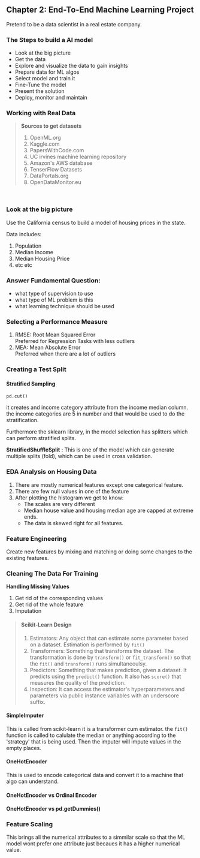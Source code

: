 
## Chapter 2: End-To-End Machine Learning Project
Pretend to be a data scientist in a real estate company. 

### The Steps to build a AI model

- Look at the big picture
- Get the data
- Explore and visualize the data to gain insights
- Prepare data for ML algos
- Select model and train it
- Fine-Tune the model
- Present the solution
- Deploy, monitor and maintain

### Working with Real Data

> **Sources to get datasets** <br>
> 1. OpenML.org
> 2. Kaggle.com
> 3. PapersWithCode.com
> 4. UC irvines machine learning repository
> 5. Amazon's AWS database
> 6. TenserFlow Datasets
> 7. DataPortals.org
> 8. OpenDataMonitor.eu

<br>

### **Look at the big picture**

Use the California census to build a model of housing prices in the state. 

Data includes:
1. Population
2. Median Income
3. Median Housing Price
4. etc etc

### Answer Fundamental Question:
- what type of supervision to use
- what type of ML problem is this
- what learning technique should be used

### Selecting a Performance Measure

1. RMSE: Root Mean Squared Error <br>
    Preferred for Regression Tasks with less outliers 
    <br> 
2. MEA: Mean Absolute Error <br>
    Preferred when there are a lot of outliers


### Creating a Test Split

#### Stratified Sampling

``` pd.cut() ```

it creates and income category attribute from the income median column. the income categories are 5 in number and that would be used to do the stratification. 

Furthermore the sklearn library, in the model selection has splitters which can perform stratified splits.

**StratifiedShuffleSplit** :
This is one of the model which can generate multiple splits
(fold), which can be used in cross validation.

### EDA Analysis on Housing Data

1. There are mostly numerical features except one categorical feature.
2. There are few null values in one of the feature
3. After plotting the histogram we get to know:
    - The scales are very different
    - Median house value and housing median age are capped at extreme ends.
    - The data is skewed right for all features.

### Feature Engineering

Create new features by mixing and matching or doing some changes to the existing features.


### Cleaning The Data For Training

**Handling Missing Values**

1. Get rid of the corresponding values
2. Get rid of the whole feature
3. Imputation 


> #### Scikit-Learn Design
> 1. Estimators:
>Any object that can estimate some parameter based on a dataset. Estimation is performed by 
    ```fit()```
> 2. Transformers:
>Something that transforms the dataset. The transformation is done by ```transform()``` or ```fit_transform()``` so that the ```fit()``` and ```transform()``` runs simultaneoulsy.
> 3. Predictors: 
> Something that makes prediction, given a dataset. It predicts using the ```predict()``` function. It also has ```score()``` that measures the quality of the prediction.
> 4. Inspection:
> It can access the estimator's hyperparameters and parameters via public instance variables with an underscore suffix.

#### SimpleImputer 
This is called from scikit-learn it is a transformer cum estimator. the ```fit()``` function is called  to calulate the median or anything according to the 'strategy' that is being used. Then the imputer will impute values in the empty places.

#### OneHotEncoder
This is used to encode categorical data and convert it to a machine that algo can understand. 


#### OneHotEncoder vs Ordinal Encoder

#### OneHotEncoder vs pd.getDummies()

### Feature Scaling

This brings all the numerical attributes to a simmilar scale so that the ML model wont prefer one attribute just becaues it has a higher numerical value. 